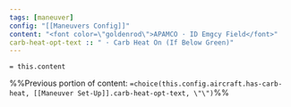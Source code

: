 ```yaml
---
tags: [maneuver]
config: "[[Maneuvers Config]]"
content: "<font color=\"goldenrod\">APAMCO · ID Emgcy Field</font>"
carb-heat-opt-text :: " · Carb Heat On (If Below Green)"
---
```

`= this.content`

%%Previous portion of content: `=choice(this.config.aircraft.has-carb-heat, [[Maneuver Set-Up]].carb-heat-opt-text, \"\")`%%